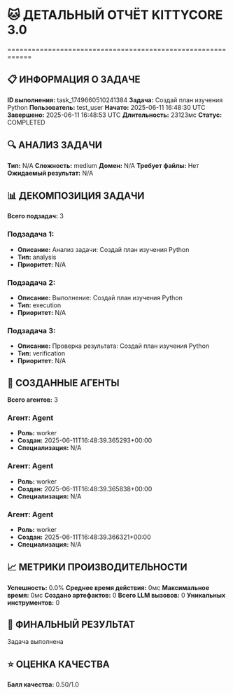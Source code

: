 # 🐱 ДЕТАЛЬНЫЙ ОТЧЁТ KITTYCORE 3.0
============================================================

## 📋 ИНФОРМАЦИЯ О ЗАДАЧЕ
**ID выполнения:** task_1749660510241384
**Задача:** Создай план изучения Python
**Пользователь:** test_user
**Начато:** 2025-06-11 16:48:30 UTC
**Завершено:** 2025-06-11 16:48:53 UTC
**Длительность:** 23123мс
**Статус:** COMPLETED

## 🔍 АНАЛИЗ ЗАДАЧИ
**Тип:** N/A
**Сложность:** medium
**Домен:** N/A
**Требует файлы:** Нет
**Ожидаемый результат:** N/A

## 📊 ДЕКОМПОЗИЦИЯ ЗАДАЧИ
**Всего подзадач:** 3

### Подзадача 1:
- **Описание:** Анализ задачи: Создай план изучения Python
- **Тип:** analysis
- **Приоритет:** N/A

### Подзадача 2:
- **Описание:** Выполнение: Создай план изучения Python
- **Тип:** execution
- **Приоритет:** N/A

### Подзадача 3:
- **Описание:** Проверка результата: Создай план изучения Python
- **Тип:** verification
- **Приоритет:** N/A

## 🤖 СОЗДАННЫЕ АГЕНТЫ
**Всего агентов:** 3

### Агент: Agent
- **Роль:** worker
- **Создан:** 2025-06-11T16:48:39.365293+00:00
- **Специализация:** N/A

### Агент: Agent
- **Роль:** worker
- **Создан:** 2025-06-11T16:48:39.365838+00:00
- **Специализация:** N/A

### Агент: Agent
- **Роль:** worker
- **Создан:** 2025-06-11T16:48:39.366321+00:00
- **Специализация:** N/A

## 📈 МЕТРИКИ ПРОИЗВОДИТЕЛЬНОСТИ
**Успешность:** 0.0%
**Среднее время действия:** 0мс
**Максимальное время:** 0мс
**Создано артефактов:** 0
**Всего LLM вызовов:** 0
**Уникальных инструментов:** 0

## 🎯 ФИНАЛЬНЫЙ РЕЗУЛЬТАТ
Задача выполнена

## ⭐ ОЦЕНКА КАЧЕСТВА
**Балл качества:** 0.50/1.0
